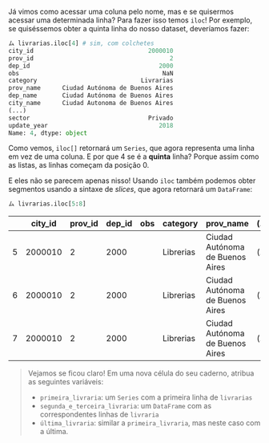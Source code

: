 Já vimos como acessar uma coluna pelo nome, mas e se quisermos acessar uma determinada linha? Para fazer isso temos `iloc`! Por exemplo, se quiséssemos obter a quinta linha do nosso dataset, deveríamos fazer:

```python
ム livrarias.iloc[4] # sim, com colchetes
city_id                                2000010
prov_id                                      2
dep_id                                    2000
obs                                        NaN
category                             Livrarias
prov_name      Ciudad Autónoma de Buenos Aires
dep_name       Ciudad Autónoma de Buenos Aires
city_name      Ciudad Autonoma de Buenos Aires
(...)
sector                                 Privado
update_year                               2018
Name: 4, dtype: object
```

Como vemos, `iloc[]` retornará um `Series`, que agora representa uma linha em vez de uma coluna. E por que 4 se é a **quinta** linha? Porque assim como as listas, as linhas começam da posição 0.

E eles não se parecem apenas nisso! Usando `iloc` também podemos obter segmentos usando a sintaxe de _slices_, que agora retornará um `DataFrame`:



```python
ム livrarias.iloc[5:8]
```

||city_id|prov_id|dep_id|obs|category|prov_name|(...)|
|---|---|---|---|---|---|---|---|
|5|2000010|2|2000||Librerias|Ciudad Autónoma de Buenos Aires|(...)|
|6|2000010|2|2000||Librerias|Ciudad Autónoma de Buenos Aires|(...)|
|7|2000010|2|2000||Librerias|Ciudad Autónoma de Buenos Aires|(...)|

> Vejamos se ficou claro! Em uma nova célula do seu caderno, atribua as seguintes variáveis:
> 
> * `primeira_livraria`: um `Series` com a primeira linha de `livrarias`
> * `segunda_e_terceira_livraria`: um `DataFrame` com as correspondentes linhas de `livraria`
> * `última_livraria`: similar a `primeira_livraria`, mas neste caso com a última.
